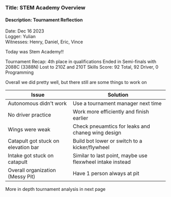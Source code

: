 ### Title: STEM Academy Overview
#### Description: Tournament Reflection
Date: Dec 16 2023<br>
Logger: Yulian<br>
Witnesses: Henry, Daniel, Eric, Vince<br>

Today was Stem Academy!!

Tournament Recap:
4th place in qualifications
Ended in Semi-finals with 2088C (3388N)
Lost to 210Z and 210T
Skills Score: 92 Total, 92 Driver, 0 Programming

Overall we did pretty well, but there still are some things to work on 

|Issue|Solution|
|-----|--------|
|Autonomous didn't work| Use a tournament manager next time|
|No driver practice| Work more efficiently and finish earlier|
|Wings were weak| Check pneuamtics for leaks and chaneg wing design|
|Catapult got stuck on elevation bar| Build bot lower or switch to a kicker/flywheel|
|Intake got stuck on catapult| Similar to last point, maybe use flexwheel intake instead|
|Overall organization (Messy Pit)| Have 1 person always at pit|

More in depth tournament analysis in next page
